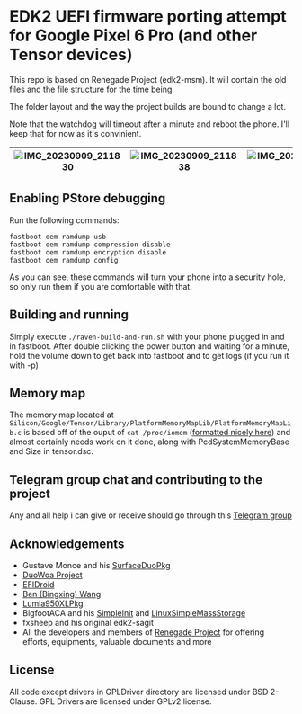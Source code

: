 # EDK2 UEFI firmware porting attempt for Google Pixel 6 Pro (and other Tensor devices)

This repo is based on Renegade Project (edk2-msm). 
It will contain the old files and the file structure for the time being.

The folder layout and the way the project builds are bound to change a lot.

Note that the watchdog will timeout after a minute and reboot the phone. I'll keep that for now as it's convinient.


| ![IMG_20230909_211830](https://github.com/TAOcroatia/edk2-tensor/assets/34100820/fda6cfe4-c227-48e2-acb1-f5ffc232818e)  | ![IMG_20230909_211838](https://github.com/TAOcroatia/edk2-tensor/assets/34100820/c53d72fa-ca90-4c11-b3aa-984fd269efc2) | ![IMG_20230909_211841](https://github.com/TAOcroatia/edk2-tensor/assets/34100820/a8c38a8d-34a5-419c-a4b6-22ccb0019f68)  | ![IMG_20230909_211902](https://github.com/TAOcroatia/edk2-tensor/assets/34100820/cb442744-7e25-413c-b2de-ab99aa6373b1) |
| ------------- | ------------- | ------------- | ------------- |

## Enabling PStore debugging 
Run the following commands:
```
fastboot oem ramdump usb
fastboot oem ramdump compression disable
fastboot oem ramdump encryption disable
fastboot oem ramdump config
```

As you can see, these commands will turn your phone into a security hole, so only run them if you are comfortable with that.

## Building and running
Simply execute ``./raven-build-and-run.sh`` with your phone plugged in and in fastboot. After double clicking the power button and waiting for a minute, hold the volume down to get back into fastboot and to get logs (if you run it with -p)

## Memory map
The memory map located at ``Silicon/Google/Tensor/Library/PlatformMemoryMapLib/PlatformMemoryMapLib.c`` is based off of the ouput of ``cat /proc/iomem`` ([formatted nicely here](https://pastebin.com/XcxrZ3VM)) and almost certainly needs work on it done, along with PcdSystemMemoryBase and Size in tensor.dsc.

## Telegram group chat and contributing to the project
Any and all help i can give or receive should go through this [Telegram group](https://t.me/+qsKNlVPyjSo3NGM0)


## Acknowledgements
- Gustave Monce and his [SurfaceDuoPkg](https://github.com/WOA-Project/SurfaceDuoPkg)
- [DuoWoa Project](https://github.com/WOA-Project)
- [EFIDroid](https://github.com/efidroid)
- [Ben (Bingxing) Wang](https://github.com/imbushuo/)
- [Lumia950XLPkg](https://github.com/WOA-Project/Lumia950XLPkg)
- BigfootACA and his [SimpleInit](https://github.com/BigfootACA/simple-init) and [LinuxSimpleMassStorage](https://github.com/BigfootACA/linux-simple-mass-storage)
- fxsheep and his original edk2-sagit
- All the developers and members of [Renegade Project](https://github.com/edk2-porting/) for offering efforts, equipments, valuable documents and more

## License
All code except drivers in GPLDriver directory are licensed under BSD 2-Clause. GPL Drivers are licensed under GPLv2 license.
